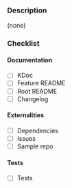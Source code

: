 ### Description

(none)

### Checklist

#### Documentation

- [ ] KDoc
- [ ] Feature README
- [ ] Root README
- [ ] Changelog

#### Externalities

- [ ] Dependencies
- [ ] Issues
- [ ] Sample repo

#### Tests

- [ ] Tests
